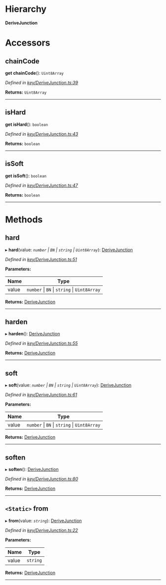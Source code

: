 

# Hierarchy

**DeriveJunction**

# Accessors

<a id="chaincode"></a>

##  chainCode

**get chainCode**(): `Uint8Array`

*Defined in [key/DeriveJunction.ts:39](https://github.com/polkadot-js/common/blob/c11f068/packages/util-crypto/src/key/DeriveJunction.ts#L39)*

**Returns:** `Uint8Array`

___
<a id="ishard"></a>

##  isHard

**get isHard**(): `boolean`

*Defined in [key/DeriveJunction.ts:43](https://github.com/polkadot-js/common/blob/c11f068/packages/util-crypto/src/key/DeriveJunction.ts#L43)*

**Returns:** `boolean`

___
<a id="issoft"></a>

##  isSoft

**get isSoft**(): `boolean`

*Defined in [key/DeriveJunction.ts:47](https://github.com/polkadot-js/common/blob/c11f068/packages/util-crypto/src/key/DeriveJunction.ts#L47)*

**Returns:** `boolean`

___

# Methods

<a id="hard"></a>

##  hard

▸ **hard**(value: *`number` \| `BN` \| `string` \| `Uint8Array`*): [DeriveJunction](_key_derivejunction_.derivejunction.md)

*Defined in [key/DeriveJunction.ts:51](https://github.com/polkadot-js/common/blob/c11f068/packages/util-crypto/src/key/DeriveJunction.ts#L51)*

**Parameters:**

| Name | Type |
| ------ | ------ |
| value | `number` \| `BN` \| `string` \| `Uint8Array` |

**Returns:** [DeriveJunction](_key_derivejunction_.derivejunction.md)

___
<a id="harden"></a>

##  harden

▸ **harden**(): [DeriveJunction](_key_derivejunction_.derivejunction.md)

*Defined in [key/DeriveJunction.ts:55](https://github.com/polkadot-js/common/blob/c11f068/packages/util-crypto/src/key/DeriveJunction.ts#L55)*

**Returns:** [DeriveJunction](_key_derivejunction_.derivejunction.md)

___
<a id="soft"></a>

##  soft

▸ **soft**(value: *`number` \| `BN` \| `string` \| `Uint8Array`*): [DeriveJunction](_key_derivejunction_.derivejunction.md)

*Defined in [key/DeriveJunction.ts:61](https://github.com/polkadot-js/common/blob/c11f068/packages/util-crypto/src/key/DeriveJunction.ts#L61)*

**Parameters:**

| Name | Type |
| ------ | ------ |
| value | `number` \| `BN` \| `string` \| `Uint8Array` |

**Returns:** [DeriveJunction](_key_derivejunction_.derivejunction.md)

___
<a id="soften"></a>

##  soften

▸ **soften**(): [DeriveJunction](_key_derivejunction_.derivejunction.md)

*Defined in [key/DeriveJunction.ts:80](https://github.com/polkadot-js/common/blob/c11f068/packages/util-crypto/src/key/DeriveJunction.ts#L80)*

**Returns:** [DeriveJunction](_key_derivejunction_.derivejunction.md)

___
<a id="from"></a>

## `<Static>` from

▸ **from**(value: *`string`*): [DeriveJunction](_key_derivejunction_.derivejunction.md)

*Defined in [key/DeriveJunction.ts:22](https://github.com/polkadot-js/common/blob/c11f068/packages/util-crypto/src/key/DeriveJunction.ts#L22)*

**Parameters:**

| Name | Type |
| ------ | ------ |
| value | `string` |

**Returns:** [DeriveJunction](_key_derivejunction_.derivejunction.md)

___

